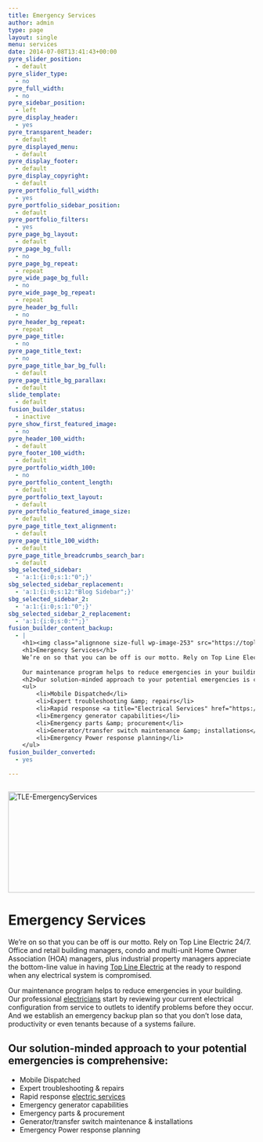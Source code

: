 ```yaml
---
title: Emergency Services
author: admin
type: page
layout: single
menu: services
date: 2014-07-08T13:41:43+00:00
pyre_slider_position:
  - default
pyre_slider_type:
  - no
pyre_full_width:
  - no
pyre_sidebar_position:
  - left
pyre_display_header:
  - yes
pyre_transparent_header:
  - default
pyre_displayed_menu:
  - default
pyre_display_footer:
  - default
pyre_display_copyright:
  - default
pyre_portfolio_full_width:
  - yes
pyre_portfolio_sidebar_position:
  - default
pyre_portfolio_filters:
  - yes
pyre_page_bg_layout:
  - default
pyre_page_bg_full:
  - no
pyre_page_bg_repeat:
  - repeat
pyre_wide_page_bg_full:
  - no
pyre_wide_page_bg_repeat:
  - repeat
pyre_header_bg_full:
  - no
pyre_header_bg_repeat:
  - repeat
pyre_page_title:
  - no
pyre_page_title_text:
  - no
pyre_page_title_bar_bg_full:
  - default
pyre_page_title_bg_parallax:
  - default
slide_template:
  - default
fusion_builder_status:
  - inactive
pyre_show_first_featured_image:
  - no
pyre_header_100_width:
  - default
pyre_footer_100_width:
  - default
pyre_portfolio_width_100:
  - no
pyre_portfolio_content_length:
  - default
pyre_portfolio_text_layout:
  - default
pyre_portfolio_featured_image_size:
  - default
pyre_page_title_text_alignment:
  - default
pyre_page_title_100_width:
  - default
pyre_page_title_breadcrumbs_search_bar:
  - default
sbg_selected_sidebar:
  - 'a:1:{i:0;s:1:"0";}'
sbg_selected_sidebar_replacement:
  - 'a:1:{i:0;s:12:"Blog Sidebar";}'
sbg_selected_sidebar_2:
  - 'a:1:{i:0;s:1:"0";}'
sbg_selected_sidebar_2_replacement:
  - 'a:1:{i:0;s:0:"";}'
fusion_builder_content_backup:
  - |
    <h1><img class="alignnone size-full wp-image-253" src="https://toplineelectric.us/wp-content/uploads/2014/07/TLE-EmergencyServices.png" alt="TLE-EmergencyServices" width="622" height="206" /></h1>
    <h1>Emergency Services</h1>
    We’re on so that you can be off is our motto. Rely on Top Line Electric 24/7. Office and retail building managers, condo and multi-unit Home Owner Association (HOA) managers, plus industrial property managers appreciate the bottom-line value in having <a title="About Us" href="https://toplineelectric.us/about-us/">Top Line Electric</a> at the ready to respond when any electrical system is compromised.
    
    Our maintenance program helps to reduce emergencies in your building. Our professional <a title="Home" href="https://toplineelectric.us/">electricians</a> start by reviewing your current electrical configuration from service to outlets to identify problems before they occur. And we establish an emergency backup plan so that you don’t lose data, productivity or even tenants because of a systems failure.
    <h2>Our solution-minded approach to your potential emergencies is comprehensive:</h2>
    <ul>
    	<li>Mobile Dispatched</li>
    	<li>Expert troubleshooting &amp; repairs</li>
    	<li>Rapid response <a title="Electrical Services" href="https://toplineelectric.us/electrical-services-traverse-city/">electric services</a></li>
    	<li>Emergency generator capabilities</li>
    	<li>Emergency parts &amp; procurement</li>
    	<li>Generator/transfer switch maintenance &amp; installations</li>
    	<li>Emergency Power response planning</li>
    </ul>
fusion_builder_converted:
  - yes

---
```

<img loading="lazy" class="alignnone size-full wp-image-253" src="https://toplineelectric.us/wp-content/uploads/2014/07/TLE-EmergencyServices.png" alt="TLE-EmergencyServices" width="622" height="206" srcset="https://toplineelectric.us/wp-content/uploads/2014/07/TLE-EmergencyServices-300x99.png 300w, https://toplineelectric.us/wp-content/uploads/2014/07/TLE-EmergencyServices.png 622w" sizes="(max-width: 622px) 100vw, 622px" style="margin-top: 1em;"/> 

# Emergency Services

We’re on so that you can be off is our motto. Rely on Top Line Electric 24/7. Office and retail building managers, condo and multi-unit Home Owner Association (HOA) managers, plus industrial property managers appreciate the bottom-line value in having [Top Line Electric][1] at the ready to respond when any electrical system is compromised.

Our maintenance program helps to reduce emergencies in your building. Our professional [electricians][2] start by reviewing your current electrical configuration from service to outlets to identify problems before they occur. And we establish an emergency backup plan so that you don’t lose data, productivity or even tenants because of a systems failure.

## Our solution-minded approach to your potential emergencies is comprehensive:

  * Mobile Dispatched
  * Expert troubleshooting & repairs
  * Rapid response [electric services][3]
  * Emergency generator capabilities
  * Emergency parts & procurement
  * Generator/transfer switch maintenance & installations
  * Emergency Power response planning

 [1]: https://toplineelectric.us/about-us/ "About Us"
 [2]: https://toplineelectric.us/ "Home"
 [3]: https://toplineelectric.us/electrical-services-traverse-city/ "Electrical Services"